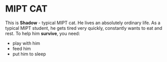 # MIPT CAT

This is **Shadow** - typical MIPT cat. He lives an absolutely ordinary life. As a typical MIPT student, he gets tired very quickly, constantly wants to eat and rest.
To help him **survive**, you need:
- play with him
- feed him
- put him to sleep





